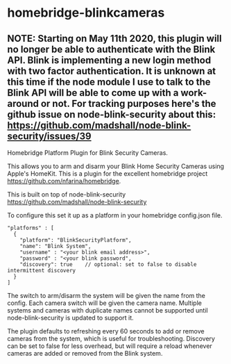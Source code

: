 # homebridge-blinkcameras

## NOTE: Starting on May 11th 2020, this plugin will no longer be able to authenticate with the Blink API.  Blink is implementing a new login method with two factor authentication. It is unknown at this time if the node module I use to talk to the Blink API will be able to come up with a work-around or not.  For tracking purposes here's the github issue on node-blink-security about this: https://github.com/madshall/node-blink-security/issues/39

Homebridge Platform Plugin for Blink Security Cameras.

This allows you to arm and disarm your Blink Home Security Cameras using Apple's HomeKit. This is a plugin for the excellent homebridge project https://github.com/nfarina/homebridge.  

This is built on top of node-blink-security https://github.com/madshall/node-blink-security

To configure this set it up as a platform in your homebridge config.json file.

    "platforms" : [
      {
        "platform": "BlinkSecurityPlatform",
        "name": "Blink System",
        "username" : "<your blink email address>",
        "password" : "<your blink password",
        "discovery": true    // optional: set to false to disable intermittent discovery
      }
    ]

The switch to arm/disarm the system will be given the name from the config. Each camera switch will be given the camera name. Multiple systems and cameras with duplicate names cannot be supported until node-blink-security is updated to support it.

The plugin defaults to refreshing every 60 seconds to add or remove cameras from the system, which is useful for troubleshooting. Discovery can be set to false for less overhead, but will require a reload whenever cameras are added or removed from the Blink system.
